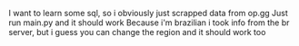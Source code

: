 I want to learn some sql, so i obviously just scrapped data from op.gg
Just run main.py and it should work
Because i'm brazilian i took info from the br server, but i guess you can change the region and it should work too
